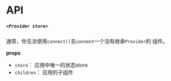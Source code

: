 # API

##### `<Provider store>`

通常，你无法使用`connect()`去`connent`一个没有继承`Provider`的 组件。

**props**

* `store`： 应用中唯一的状态store
* `children`： 应用的子组件


